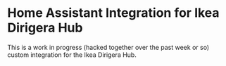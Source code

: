 # Home Assistant Integration for Ikea Dirigera Hub

This is a work in progress (hacked together over the past week or so) custom integration for the Ikea Dirigera Hub.
